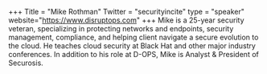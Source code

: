 +++
Title = "Mike Rothman"
Twitter = "securityincite"
type = "speaker"
website="https://www.disruptops.com"
+++
Mike is a 25-year security veteran, specializing in protecting networks and endpoints, security management, compliance, and helping client navigate a secure evolution to the cloud. He teaches cloud security at Black Hat and other major industry conferences. In addition to his role at D-OPS, Mike is Analyst & President of Securosis.

